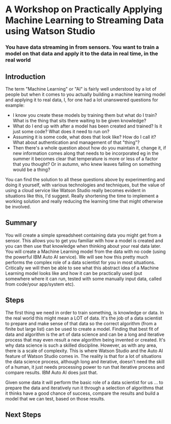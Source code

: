 # A Workshop on Practically Applying Machine Learning to Streaming Data using Watson Studio
### You have data streaming in from sensors. You want to train a model on that data and apply it to the data in real time, in the real world

## Introduction
The term "Machine Learning" or "AI" is fairly well understood by a lot of people but when it comes to you actually building a machine learning model and applying it to real data, I, for one had a lot unanswered questions for example:

* I know you create these models by training them but what do I train? What is the thing that sits there waiting to be given knowledge?
* What do I end up with after a model has been created and trained? Is it just some code? What does it need to run on?
* Assuming it is some code, what does that look like? How do I call it? What about authentication and management of that "thing"?
* Then there's a whole question about how do you maintain it, change it, if new information comes along that needs to be incorporated eg in the summer it becomes clear that temperature is more or less of a factor that you thought? Or in autumn, who knew leaves falling on something would be a thing?

You can find the solution to all these questions above by experimenting and doing it yourself, with various technologies and techniques, but the value of using a cloud service like Watson Studio really becomes evident in situations like this, I'd suggest. Really shortening the time to implement a working solution and really reducing the learning time that might otherwise be involved.

## Summary
You will create a simple spreadsheet containing data you might get from a sensor. This allows you to get you familiar with how a model is created and you can then use that knowledge when thinking about your real data later. 
You will create a Machine Learning model from the data with no code (using the powerful IBM Auto AI service). We will see how this pretty much performs the complex role of a data scientist for you in most situations.
Critically we will then be able to see what this abstract idea of a Machine Learning model looks like and how it can be practically used (put somewhere where it can run, tested with some manually input data, called from code/your app/system etc).

## Steps
The first thing we need in order to train something, is knowledge or data.
In the real world this might mean a LOT of data. It's the job of a data scientist to prepare and make sense of that data so the correct algorithm (from a finite but large list) can be used to create a model. Finding that best fit of data and algorithm is the art of data science and can be a long and iterative process that may even result a new algorithm being invented or created. It's why data science is such a skilled discipline. However, as with any area, there is a scale of complexity. This is where Watson Studio and the Auto AI feature of Watson Studio comes in. The reality is that for a lot of situations the data science process, although long and iterative, doesn't need the skill of a human, it just needs processing power to run that iterative process and compare results. IBM Auto AI does just that.

Given some data it will perform the basic role of a data scientist for us ... to prepare the data and iteratively run it through a selection of algorithms that it thinks have a good chance of success, compare the results and build a model that we can test, based on those results.

## Next Steps
